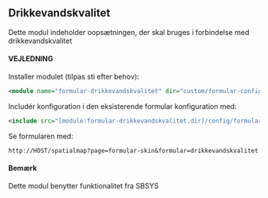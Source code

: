 ## Drikkevandskvalitet

Dette modul indeholder oopsætningen, der skal bruges i forbindelse med drikkevandskvalitet

#### VEJLEDNING

Installer modulet (tilpas sti efter behov):
```xml
<module name="formular-drikkevandskvalitet" dir="custom/formular-config/drikkevandskvalitet" permissionlevel="public"/>
```

Includér konfiguration i den eksisterende formular konfiguration med:
```xml
<include src="[module:formular-drikkevandskvalitet.dir]/config/formular-config.xml" nodes="/config/*" mustexist="false"/>
```

Se formularen med:
```text
http://HOST/spatialmap?page=formular-skin&formular=drikkevandskvalitet
```

#### Bemærk
Dette modul benytter funktionalitet fra SBSYS




